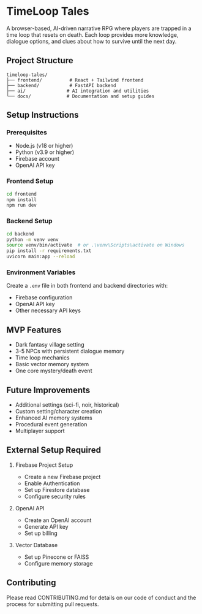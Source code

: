 # TimeLoop Tales

A browser-based, AI-driven narrative RPG where players are trapped in a time loop that resets on death. Each loop provides more knowledge, dialogue options, and clues about how to survive until the next day.

## Project Structure

```
timeloop-tales/
├── frontend/          # React + Tailwind frontend
├── backend/           # FastAPI backend
├── ai/               # AI integration and utilities
└── docs/             # Documentation and setup guides
```

## Setup Instructions

### Prerequisites
- Node.js (v18 or higher)
- Python (v3.9 or higher)
- Firebase account
- OpenAI API key

### Frontend Setup
```bash
cd frontend
npm install
npm run dev
```

### Backend Setup
```bash
cd backend
python -m venv venv
source venv/bin/activate  # or .\venv\Scripts\activate on Windows
pip install -r requirements.txt
uvicorn main:app --reload
```

### Environment Variables
Create a `.env` file in both frontend and backend directories with:
- Firebase configuration
- OpenAI API key
- Other necessary API keys

## MVP Features
- Dark fantasy village setting
- 3-5 NPCs with persistent dialogue memory
- Time loop mechanics
- Basic vector memory system
- One core mystery/death event

## Future Improvements
- Additional settings (sci-fi, noir, historical)
- Custom setting/character creation
- Enhanced AI memory systems
- Procedural event generation
- Multiplayer support

## External Setup Required
1. Firebase Project Setup
   - Create a new Firebase project
   - Enable Authentication
   - Set up Firestore database
   - Configure security rules

2. OpenAI API
   - Create an OpenAI account
   - Generate API key
   - Set up billing

3. Vector Database
   - Set up Pinecone or FAISS
   - Configure memory storage

## Contributing
Please read CONTRIBUTING.md for details on our code of conduct and the process for submitting pull requests. 